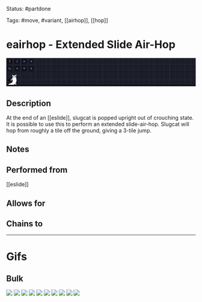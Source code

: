 Status: #partdone

Tags: #move, #variant, [[airhop]], [[hop]]

# eairhop - Extended Slide Air-Hop
<img src=https://raw.githubusercontent.com/LauraHannah44/Rain-World-Movement/main/Files/eairhop_header.gif>

## Description
At the end of an [[eslide]], slugcat is popped upright out of crouching state. It is possible to use this to perform an extended slide-air-hop. Slugcat will hop from roughly a tile off the ground, giving a 3-tile jump.

## Notes


## Performed from
[[eslide]]

## Allows for


## Chains to


___
# Gifs
## Bulk
<img src=https://raw.githubusercontent.com/LauraHannah44/Rain-World-Movement/main/Files/eairhop_0.gif>

<img src=https://raw.githubusercontent.com/LauraHannah44/Rain-World-Movement/main/Files/eairhop_1.gif>

<img src=https://raw.githubusercontent.com/LauraHannah44/Rain-World-Movement/main/Files/eairhop_2.gif>

<img src=https://raw.githubusercontent.com/LauraHannah44/Rain-World-Movement/main/Files/eairhop_3.gif>

<img src=https://raw.githubusercontent.com/LauraHannah44/Rain-World-Movement/main/Files/eairhop_4.gif>

<img src=https://raw.githubusercontent.com/LauraHannah44/Rain-World-Movement/main/Files/eairhop_5.gif>

<img src=https://raw.githubusercontent.com/LauraHannah44/Rain-World-Movement/main/Files/eairhop_6.gif>

<img src=https://raw.githubusercontent.com/LauraHannah44/Rain-World-Movement/main/Files/eairhop_7.gif>

<img src=https://raw.githubusercontent.com/LauraHannah44/Rain-World-Movement/main/Files/eairhop_8.gif>

<img src=https://raw.githubusercontent.com/LauraHannah44/Rain-World-Movement/main/Files/eairhop_9.gif>
